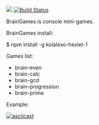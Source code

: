 <a href="https://codeclimate.com/github/AlexandrKoliukh/project-lvl1-s474/maintainability"><img src="https://api.codeclimate.com/v1/badges/b08eea1ba0e2ab6861ff/maintainability" /></a>
[![Build Status](https://travis-ci.org/AlexandrKoliukh/project-lvl1-s474.svg?branch=master)](https://travis-ci.org/AlexandrKoliukh/project-lvl1-s474)

BrainGames is console mini-games.

BrainGames install:

$ npm install -g kolalexo-hexlet-1 


Games list:

<ul>
    <li>brain-even</li>
    <li>brain-calc</li>
    <li>brain-gcd</li>
    <li>brain-progression</li>
    <li>brain-prime</li>
</ul>

Example:

[![asciicast](https://asciinema.org/a/PcBqM9TiyaKSeTs78ZJLt72qI.svg)](https://asciinema.org/a/PcBqM9TiyaKSeTs78ZJLt72qI)
